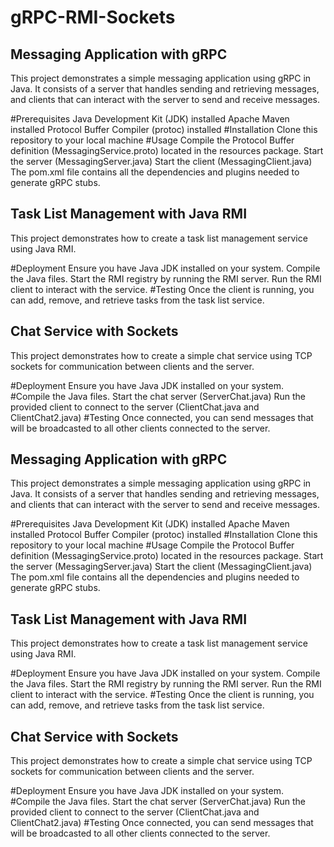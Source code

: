 # gRPC-RMI-Sockets
 Messaging Application with gRPC
----------------------------------------------------------------------------------------------------------------------------------------------------------------------------------------------------

This project demonstrates a simple messaging application using gRPC in Java. It consists of a server that handles sending and retrieving messages, and clients that can interact with the server to send and receive messages.

#Prerequisites
Java Development Kit (JDK) installed
Apache Maven installed
Protocol Buffer Compiler (protoc) installed
#Installation
Clone this repository to your local machine
#Usage
Compile the Protocol Buffer definition (MessagingService.proto) located in the resources package.
Start the server (MessagingServer.java)
Start the client (MessagingClient.java)
The pom.xml file contains all the dependencies and plugins needed to generate gRPC stubs.



Task List Management with Java RMI
----------------------------------------------------------------------------------------------------------------------------------------------------------------------------------------------------

This project demonstrates how to create a task list management service using Java RMI.

#Deployment
Ensure you have Java JDK installed on your system.
Compile the Java files.
Start the RMI registry by running the RMI server.
Run the RMI client to interact with the service.
#Testing
Once the client is running, you can add, remove, and retrieve tasks from the task list service.

Chat Service with Sockets
----------------------------------------------------------------------------------------------------------------------------------------------------------------------------------------------------

This project demonstrates how to create a simple chat service using TCP sockets for communication between clients and the server.

#Deployment
Ensure you have Java JDK installed on your system.
#Compile the Java files.
Start the chat server (ServerChat.java)
Run the provided client to connect to the server (ClientChat.java and ClientChat2.java)
#Testing
Once connected, you can send messages that will be broadcasted to all other clients connected to the server.


Messaging Application with gRPC
----------------------------------------------------------------------------------------------------------------------------------------------------------------------------------------------------

This project demonstrates a simple messaging application using gRPC in Java. It consists of a server that handles sending and retrieving messages, and clients that can interact with the server to send and receive messages.

#Prerequisites
Java Development Kit (JDK) installed
Apache Maven installed
Protocol Buffer Compiler (protoc) installed
#Installation
Clone this repository to your local machine
#Usage
Compile the Protocol Buffer definition (MessagingService.proto) located in the resources package.
Start the server (MessagingServer.java)
Start the client (MessagingClient.java)
The pom.xml file contains all the dependencies and plugins needed to generate gRPC stubs.



Task List Management with Java RMI
----------------------------------------------------------------------------------------------------------------------------------------------------------------------------------------------------

This project demonstrates how to create a task list management service using Java RMI.

#Deployment
Ensure you have Java JDK installed on your system.
Compile the Java files.
Start the RMI registry by running the RMI server.
Run the RMI client to interact with the service.
#Testing
Once the client is running, you can add, remove, and retrieve tasks from the task list service.

Chat Service with Sockets
----------------------------------------------------------------------------------------------------------------------------------------------------------------------------------------------------

This project demonstrates how to create a simple chat service using TCP sockets for communication between clients and the server.

#Deployment
Ensure you have Java JDK installed on your system.
#Compile the Java files.
Start the chat server (ServerChat.java)
Run the provided client to connect to the server (ClientChat.java and ClientChat2.java)
#Testing
Once connected, you can send messages that will be broadcasted to all other clients connected to the server.

 
